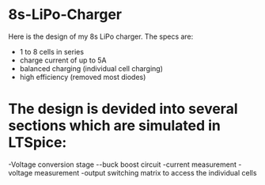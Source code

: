 # 8s-LiPo-Charger

Here is the design of my 8s LiPo charger. The specs are:
- 1 to 8 cells in series
- charge current of up to 5A
- balanced charging (individual cell charging)
- high efficiency (removed most diodes)

# The design is devided into several sections which are simulated in LTSpice:
-Voltage conversion stage
--buck boost circuit
-current measurement
-voltage measurement
-output switching matrix to access the individual cells
